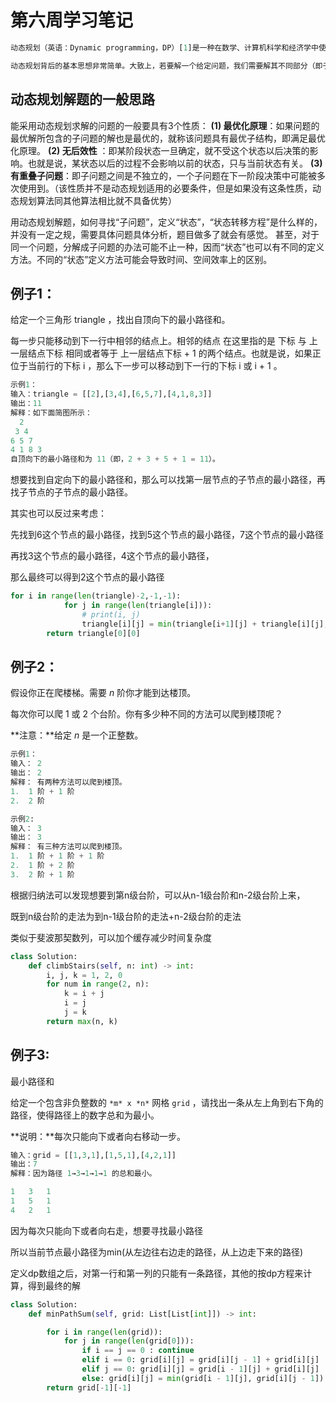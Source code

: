 # 第六周学习笔记

```python
动态规划（英语：Dynamic programming，DP）[1]是一种在数学、计算机科学和经济学中使用的，通过把原问题分解为相对简单的子问题的方式求解复杂问题的方法。 动态规划常常适用于有重叠子问题[2]和最优子结构性质的问题，动态规划方法所耗时间往往远少于朴素解法。

动态规划背后的基本思想非常简单。大致上，若要解一个给定问题，我们需要解其不同部分（即子问题），再合并子问题的解以得出原问题的解。 通常许多子问题非常相似，为此动态规划法试图仅仅解决每个子问题一次，从而减少计算量： 一旦某个给定子问题的解已经算出，则将其记忆化存储，以便下次需要同一个子问题解之时直接查表。 这种做法在重复子问题的数目关于输入的规模呈指数增长时特别有用。
```



## 动态规划解题的一般思路

能采用动态规划求解的问题的一般要具有3个性质：
**(1) 最优化原理**：如果问题的最优解所包含的子问题的解也是最优的，就称该问题具有最优子结构，即满足最优化原理。
**(2) 无后效性** ：即某阶段状态一旦确定，就不受这个状态以后决策的影响。也就是说，某状态以后的过程不会影响以前的状态，只与当前状态有关。
**(3)有重叠子问题**：即子问题之间是不独立的，一个子问题在下一阶段决策中可能被多次使用到。（该性质并不是动态规划适用的必要条件，但是如果没有这条性质，动态规划算法同其他算法相比就不具备优势）

用动态规划解题，如何寻找“子问题”，定义“状态”，“状态转移方程”是什么样的，并没有一定之规，需要具体问题具体分析，题目做多了就会有感觉。
甚至，对于同一个问题，分解成子问题的办法可能不止一种，因而“状态”也可以有不同的定义方法。不同的“状态”定义方法可能会导致时间、空间效率上的区别。



## 例子1：

给定一个三角形 triangle ，找出自顶向下的最小路径和。

每一步只能移动到下一行中相邻的结点上。相邻的结点 在这里指的是 下标 与 上一层结点下标 相同或者等于 上一层结点下标 + 1 的两个结点。也就是说，如果正位于当前行的下标 i ，那么下一步可以移动到下一行的下标 i 或 i + 1 。

 ```python
示例1：
输入：triangle = [[2],[3,4],[6,5,7],[4,1,8,3]]
输出：11
解释：如下面简图所示：
   2
  3 4
 6 5 7
4 1 8 3
自顶向下的最小路径和为 11（即，2 + 3 + 5 + 1 = 11）。
 ```



想要找到自定向下的最小路径和，那么可以找第一层节点的子节点的最小路径，再找子节点的子节点的最小路径。

其实也可以反过来考虑：

先找到6这个节点的最小路径，找到5这个节点的最小路径，7这个节点的最小路径

再找3这个节点的最小路径，4这个节点的最小路径，

那么最终可以得到2这个节点的最小路径

```python
for i in range(len(triangle)-2,-1,-1):
            for j in range(len(triangle[i])):
                # print(i, j)
                triangle[i][j] = min(triangle[i+1][j] + triangle[i][j], triangle[i+1][j+1] + triangle[i][j])
        return triangle[0][0]
```



## 例子2：

假设你正在爬楼梯。需要 *n* 阶你才能到达楼顶。

每次你可以爬 1 或 2 个台阶。你有多少种不同的方法可以爬到楼顶呢？

**注意：**给定 *n* 是一个正整数。

```python
示例1：
输入： 2
输出： 2
解释： 有两种方法可以爬到楼顶。
1.  1 阶 + 1 阶
2.  2 阶
```

```python
示例2:
输入： 3
输出： 3
解释： 有三种方法可以爬到楼顶。
1.  1 阶 + 1 阶 + 1 阶
2.  1 阶 + 2 阶
3.  2 阶 + 1 阶
```



根据归纳法可以发现想要到第n级台阶，可以从n-1级台阶和n-2级台阶上来，

既到n级台阶的走法为到n-1级台阶的走法+n-2级台阶的走法

类似于斐波那契数列，可以加个缓存减少时间复杂度

```python
class Solution:
    def climbStairs(self, n: int) -> int:
        i, j, k = 1, 2, 0
        for num in range(2, n):
            k = i + j
            i = j
            j = k
        return max(n, k)
```



## 例子3:

最小路径和

给定一个包含非负整数的 `*m* x *n*` 网格 `grid` ，请找出一条从左上角到右下角的路径，使得路径上的数字总和为最小。

**说明：**每次只能向下或者向右移动一步。

```python
输入：grid = [[1,3,1],[1,5,1],[4,2,1]]
输出：7
解释：因为路径 1→3→1→1→1 的总和最小。

1   3   1
1   5   1
4   2   1
```



因为每次只能向下或者向右走，想要寻找最小路径

所以当前节点最小路径为min(从左边往右边走的路径，从上边走下来的路径)

定义dp数组之后，对第一行和第一列的只能有一条路径，其他的按dp方程来计算，得到最终的解

```python
class Solution:
    def minPathSum(self, grid: List[List[int]]) -> int:

        for i in range(len(grid)):
            for j in range(len(grid[0])):
                if i == j == 0 : continue
                elif i == 0: grid[i][j] = grid[i][j - 1] + grid[i][j] 
                elif j == 0: grid[i][j] = grid[i - 1][j] + grid[i][j]
                else: grid[i][j] = min(grid[i - 1][j], grid[i][j - 1]) + grid[i][j]
        return grid[-1][-1]
```



